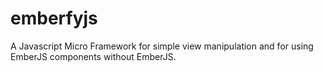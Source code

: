 emberfyjs
=========

A Javascript Micro Framework for simple view manipulation and for using EmberJS components without EmberJS.
